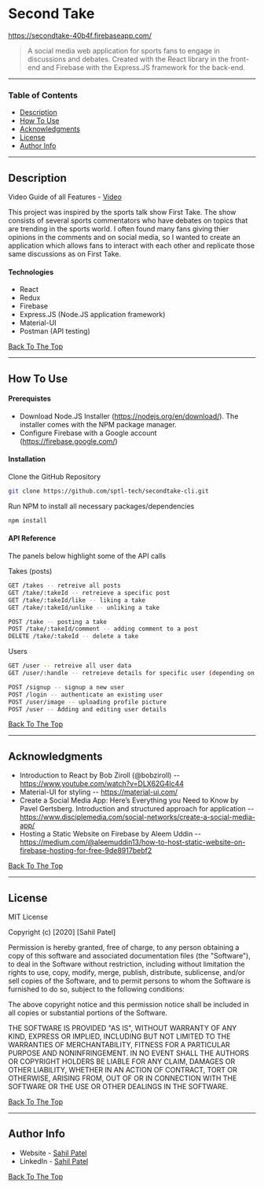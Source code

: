 # Second Take

https://secondtake-40b4f.firebaseapp.com/

> A social media web application for sports fans to engage in discussions and debates. Created with the React library in the front-end and Firebase with the Express.JS framework for the back-end. 

---

### Table of Contents

- [Description](#description)
- [How To Use](#how-to-use)
- [Acknowledgments](#acknowledgments)
- [License](#license)
- [Author Info](#author-info)

---

## Description
Video Guide of all Features - [Video](https://drive.google.com/file/d/1-uYZVd0fhgjsjVbMPWgTYTUMVylddx1l/view?usp=sharing)

This project was inspired by the sports talk show First Take. The show consists of several sports commentators who have debates on topics that are trending in the sports world. I often found many fans giving thier opinions in the comments and on social media, so I wanted to create an application which allows fans to interact with each other and replicate those same discussions as on First Take.  

#### Technologies

- React
- Redux
- Firebase
- Express.JS (Node.JS application framework)
- Material-UI
- Postman (API testing)

[Back To The Top](#second-take)

---

## How To Use

#### Prerequistes 
- Download Node.JS Installer (https://nodejs.org/en/download/). The installer comes with the NPM package manager. 
- Configure Firebase with a Google account (https://firebase.google.com/)

#### Installation
Clone the GitHub Repository 

```sh
git clone https://github.com/sptl-tech/secondtake-cli.git
```

Run NPM to install all necessary packages/dependencies
```sh
npm install
```


#### API Reference
The panels below highlight some of the API calls

Takes (posts)
```sh
GET /takes -- retreive all posts
GET /take/:takeId -- retreieve a specific post 
GET /take/:takeId/like -- liking a take
GET /take/:takeId/unlike -- unliking a take
```
```sh
POST /take -- posting a take
POST /take/:takeId/comment -- adding comment to a post 
DELETE /take/:takeId -- delete a take
```

Users
```sh
GET /user -- retreive all user data 
GET /user/:handle -- retreieve details for specific user (depending on handle)
```
```sh
POST /signup -- signup a new user
POST /login -- authenticate an existing user 
POST /user/image -- uploading profile picture
POST /user -- Adding and editing user details
```

[Back To The Top](#second-take)

---

## Acknowledgments
- Introduction to React by Bob Ziroll (@bobziroll) -- https://www.youtube.com/watch?v=DLX62G4lc44
- Material-UI for styling -- https://material-ui.com/
- Create a Social Media App: Here’s Everything you Need to Know by Pavel Gertsberg. Introduction and structured approach for application -- https://www.disciplemedia.com/social-networks/create-a-social-media-app/
- Hosting a Static Website on Firebase by Aleem Uddin -- https://medium.com/@aleemuddin13/how-to-host-static-website-on-firebase-hosting-for-free-9de8917bebf2

[Back To The Top](#second-take)

---

## License

MIT License

Copyright (c) [2020] [Sahil Patel]

Permission is hereby granted, free of charge, to any person obtaining a copy
of this software and associated documentation files (the "Software"), to deal
in the Software without restriction, including without limitation the rights
to use, copy, modify, merge, publish, distribute, sublicense, and/or sell
copies of the Software, and to permit persons to whom the Software is
furnished to do so, subject to the following conditions:

The above copyright notice and this permission notice shall be included in all
copies or substantial portions of the Software.

THE SOFTWARE IS PROVIDED "AS IS", WITHOUT WARRANTY OF ANY KIND, EXPRESS OR
IMPLIED, INCLUDING BUT NOT LIMITED TO THE WARRANTIES OF MERCHANTABILITY,
FITNESS FOR A PARTICULAR PURPOSE AND NONINFRINGEMENT. IN NO EVENT SHALL THE
AUTHORS OR COPYRIGHT HOLDERS BE LIABLE FOR ANY CLAIM, DAMAGES OR OTHER
LIABILITY, WHETHER IN AN ACTION OF CONTRACT, TORT OR OTHERWISE, ARISING FROM,
OUT OF OR IN CONNECTION WITH THE SOFTWARE OR THE USE OR OTHER DEALINGS IN THE
SOFTWARE.

[Back To The Top](#second-take)

---

## Author Info

- Website - [Sahil Patel](https://sptl-tech.github.io/)
- LinkedIn - [Sahil Patel](https://www.linkedin.com/in/sahilpatel-0/)

[Back To The Top](#second-take)


